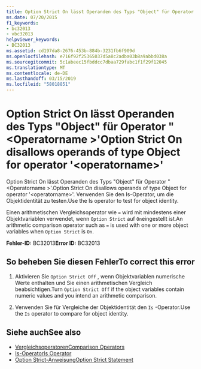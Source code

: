 ```yaml
---
title: Option Strict On lässt Operanden des Typs "Object" für Operator "<operatorname>"
ms.date: 07/20/2015
f1_keywords:
- bc32013
- vbc32013
helpviewer_keywords:
- BC32013
ms.assetid: cd197da8-2676-453b-884b-3231fb6f909d
ms.openlocfilehash: e716f92f25365037d5a8c2adba03b8a9abbd038a
ms.sourcegitcommit: 5c1abeec15fbddcc7dbaa729fabc1f1f29f12045
ms.translationtype: MT
ms.contentlocale: de-DE
ms.lasthandoff: 03/15/2019
ms.locfileid: "58018851"
---
```

# <a name="option-strict-on-disallows-operands-of-type-object-for-operator-operatorname"></a><span data-ttu-id="ac6ea-102">Option Strict On lässt Operanden des Typs "Object" für Operator "\<Operatorname >'</span><span class="sxs-lookup"><span data-stu-id="ac6ea-102">Option Strict On disallows operands of type Object for operator '\<operatorname>'</span></span>
<span data-ttu-id="ac6ea-103">Option Strict On lässt Operanden des Typs "Object" für Operator "\<Operatorname >'.</span><span class="sxs-lookup"><span data-stu-id="ac6ea-103">Option Strict On disallows operands of type Object for operator '\<operatorname>'.</span></span> <span data-ttu-id="ac6ea-104">Verwenden Sie den Is-Operator, um die Objektidentität zu testen.</span><span class="sxs-lookup"><span data-stu-id="ac6ea-104">Use the Is operator to test for object identity.</span></span>  
  
 <span data-ttu-id="ac6ea-105">Einen arithmetischen Vergleichsoperator wie `=` wird mit mindestens einer Objektvariablen verwendet, wenn `Option Strict` auf `On`eingestellt ist.</span><span class="sxs-lookup"><span data-stu-id="ac6ea-105">An arithmetic comparison operator such as `=` is used with one or more object variables when `Option Strict` is `On`.</span></span>  
  
 <span data-ttu-id="ac6ea-106">**Fehler-ID:** BC32013</span><span class="sxs-lookup"><span data-stu-id="ac6ea-106">**Error ID:** BC32013</span></span>  
  
## <a name="to-correct-this-error"></a><span data-ttu-id="ac6ea-107">So beheben Sie diesen Fehler</span><span class="sxs-lookup"><span data-stu-id="ac6ea-107">To correct this error</span></span>  
  
1.  <span data-ttu-id="ac6ea-108">Aktivieren Sie `Option Strict Off` , wenn Objektvariablen numerische Werte enthalten und Sie einen arithmetischen Vergleich beabsichtigen.</span><span class="sxs-lookup"><span data-stu-id="ac6ea-108">Turn `Option Strict Off` if the object variables contain numeric values and you intend an arithmetic comparison.</span></span>  
  
2.  <span data-ttu-id="ac6ea-109">Verwenden Sie für Vergleiche der Objektidentität den `Is` -Operator.</span><span class="sxs-lookup"><span data-stu-id="ac6ea-109">Use the `Is` operator to compare for object identity.</span></span>  
  
## <a name="see-also"></a><span data-ttu-id="ac6ea-110">Siehe auch</span><span class="sxs-lookup"><span data-stu-id="ac6ea-110">See also</span></span>

- [<span data-ttu-id="ac6ea-111">Vergleichsoperatoren</span><span class="sxs-lookup"><span data-stu-id="ac6ea-111">Comparison Operators</span></span>](../../visual-basic/language-reference/operators/comparison-operators.md)
- [<span data-ttu-id="ac6ea-112">Is-Operator</span><span class="sxs-lookup"><span data-stu-id="ac6ea-112">Is Operator</span></span>](../../visual-basic/language-reference/operators/is-operator.md)
- [<span data-ttu-id="ac6ea-113">Option Strict-Anweisung</span><span class="sxs-lookup"><span data-stu-id="ac6ea-113">Option Strict Statement</span></span>](../../visual-basic/language-reference/statements/option-strict-statement.md)
